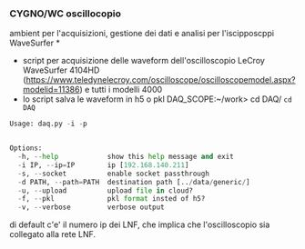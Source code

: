 ### CYGNO/WC oscillocopio ###
ambient per l'acquisizioni, gestione dei dati e analisi per l'iscipposcppi WaveSurfer
* 
* script per acquisizione delle waveform dell'oscilloscopio LeCroy WaveSurfer 4104HD (https://www.teledynelecroy.com/oscilloscope/oscilloscopemodel.aspx?modelid=11386) e tutti i modelli 4000
* lo script salva le waveform in h5 o pkl 
DAQ_SCOPE:~/work> cd DAQ/
```cd DAQ```
```./daq.py -h
Usage: daq.py -i -p


Options:
  -h, --help            show this help message and exit
  -i IP, --ip=IP        ip [192.168.140.211]
  -s, --socket          enable socket passthrough
  -d PATH, --path=PATH  destination path [../data/generic/]
  -u, --upload          upload file in cloud?
  -f, --pkl             pkl format insted of h5?
  -v, --verbose         verbose output  
```
di default c'e' il numero ip dei LNF, che implica che l'oscilloscopio sia collegato alla rete LNF. 

```./day.py -i <192.168.140.211> -d <../data/generic/>

